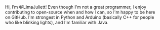 Hi, I’m @LimaJuliett! Even though I'm not a great programmer, I enjoy contributing to open-source when and how I can, so I'm happy to be here on GitHub. I'm strongest in Python and Arduino (basically C++ for people who like blinking lights), and I'm familiar with Java.

<!---
LimaJuliett/LimaJuliett is a ✨ special ✨ repository because its `README.md` (this file) appears on your GitHub profile.
You can click the Preview link to take a look at your changes.
--->
